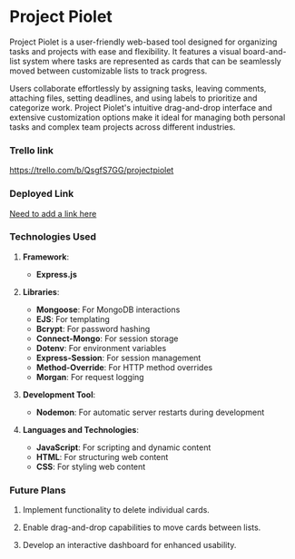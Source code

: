 # Project Piolet

Project Piolet is a user-friendly web-based tool designed for organizing tasks and projects with ease and flexibility. It features a visual board-and-list system where tasks are represented as cards that can be seamlessly moved between customizable lists to track progress.

Users collaborate effortlessly by assigning tasks, leaving comments, attaching files, setting deadlines, and using labels to prioritize and categorize work. Project Piolet's intuitive drag-and-drop interface and extensive customization options make it ideal for managing both personal tasks and complex team projects across different industries.

### **Trello link**

https://trello.com/b/QsgfS7GG/projectpiolet

### **Deployed Link**
[Need to add a link here]()

### **Technologies Used**
1. **Framework**:
   - **Express.js**

2. **Libraries**:
   - **Mongoose**: For MongoDB interactions
   - **EJS**: For templating
   - **Bcrypt**: For password hashing
   - **Connect-Mongo**: For session storage
   - **Dotenv**: For environment variables
   - **Express-Session**: For session management
   - **Method-Override**: For HTTP method overrides
   - **Morgan**: For request logging

3. **Development Tool**:
   - **Nodemon**: For automatic server restarts during development

4. **Languages and Technologies**:
   - **JavaScript**: For scripting and dynamic content
   - **HTML**: For structuring web content
   - **CSS**: For styling web content

### **Future Plans**

1. Implement functionality to delete individual cards.

2. Enable drag-and-drop capabilities to move cards between lists.

3. Develop an interactive dashboard for enhanced usability.